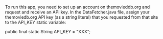 To run this app, you need to set up an account on themovieddb.org and request and receive an API key. In the DataFetcher.java file, assign your themoviedb.org API key (as a string literal) that you requested from that site to the API_KEY static variable:

public final static String API_KEY = "XXX";


